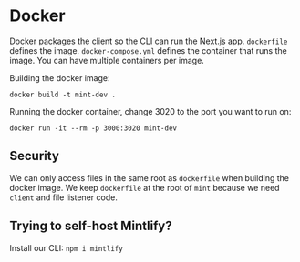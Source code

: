 # Docker

Docker packages the client so the CLI can run the Next.js app. `dockerfile` defines the image. `docker-compose.yml` defines the container that runs the image. You can have multiple containers per image.

Building the docker image:

`docker build -t mint-dev .`

Running the docker container, change 3020 to the port you want to run on:

`docker run -it --rm -p 3000:3020 mint-dev`

## Security

We can only access files in the same root as `dockerfile` when building the docker image. We keep `dockerfile` at the root of `mint` because we need `client` and file listener code.

## Trying to self-host Mintlify?

Install our CLI: `npm i mintlify`
